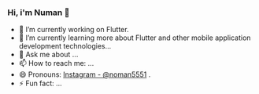 ### Hi, i'm Numan 👋

- 🔭 I’m currently working on Flutter.
- 🌱 I’m currently learning more about Flutter and other mobile application development technologies...
- 💬 Ask me about ...
- 📫 How to reach me: ...
- 😄 Pronouns: [Instagram - @noman5551](https://instagram.com/noman5551) .
- ⚡ Fun fact: ...
